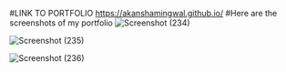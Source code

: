 
#LINK TO PORTFOLIO https://akanshamingwal.github.io/
#Here are the screenshots of my portfolio
![Screenshot (234)](https://user-images.githubusercontent.com/50590013/129546174-774be151-ba1f-467f-b183-ae86cb312d0a.png)


![Screenshot (235)](https://user-images.githubusercontent.com/50590013/129546422-eafcb0d9-d863-4a65-b557-376f59b7a330.png)


![Screenshot (236)](https://user-images.githubusercontent.com/50590013/129546538-aea2e5de-de86-4060-adb5-df262090704f.png)
